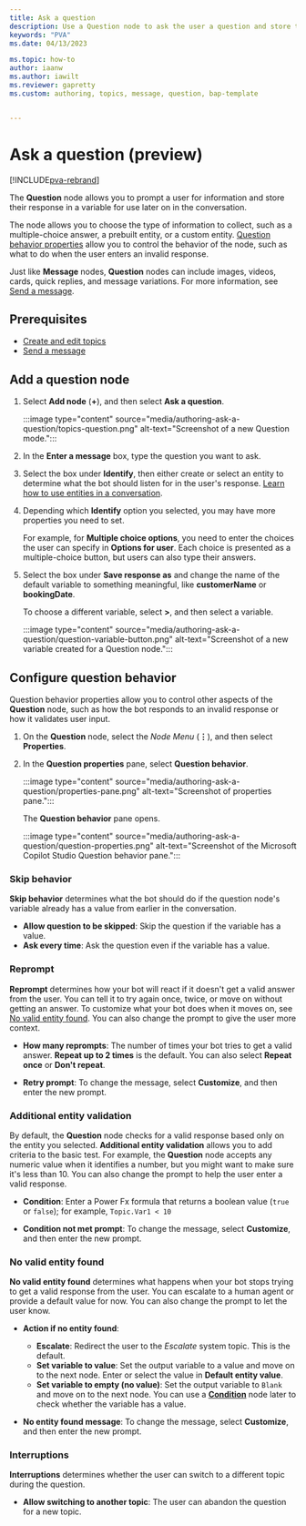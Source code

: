 ```yaml
---
title: Ask a question
description: Use a Question node to ask the user a question and store their response in a variable in Microsoft Copilot Studio preview.
keywords: "PVA"
ms.date: 04/13/2023

ms.topic: how-to
author: iaanw
ms.author: iawilt
ms.reviewer: gapretty
ms.custom: authoring, topics, message, question, bap-template


---
```


# Ask a question (preview)

[!INCLUDE[pva-rebrand](includes/pva-rebrand.md)]

The **Question** node allows you to prompt a user for information and store their response in a variable for use later on in the conversation.

The node allows you to choose the type of information to collect, such as a multiple-choice answer, a prebuilt entity, or a custom entity. [Question behavior properties](#configure-question-behavior) allow you to control the behavior of the node, such as what to do when the user enters an invalid response.

Just like **Message** nodes, **Question** nodes can include images, videos, cards, quick replies, and message variations. For more information, see [Send a message](authoring-send-message.md).

## Prerequisites

- [Create and edit topics](authoring-create-edit-topics.md)
- [Send a message](authoring-send-message.md)

## Add a question node

1. Select **Add node** (**+**), and then select **Ask a question**.

   :::image type="content" source="media/authoring-ask-a-question/topics-question.png" alt-text="Screenshot of a new Question mode.":::

1. In the **Enter a message** box, type the question you want to ask.

1. Select the box under **Identify**, then either create or select an entity to determine what the bot should listen for in the user's response. [Learn how to use entities in a conversation](advanced-entities-slot-filling.md#use-entities-in-a-conversation).

1. Depending which **Identify** option you selected, you may have more properties you need to set.

   For example, for **Multiple choice options**, you need to enter the choices the user can specify in **Options for user**. Each choice is presented as a multiple-choice button, but users can also type their answers.

1. Select the box under **Save response as** and change the name of the default variable to something meaningful, like **customerName** or **bookingDate**.

    To choose a different variable, select **>**, and then select a variable.

    :::image type="content" source="media/authoring-ask-a-question/question-variable-button.png" alt-text="Screenshot of a new variable created for a Question node.":::

## Configure question behavior

Question behavior properties allow you to control other aspects of the **Question** node, such as how the bot responds to an invalid response or how it validates user input.

1. On the **Question** node, select the _Node Menu_ (**&vellip;**), and then select **Properties**.

1. In the **Question properties** pane, select **Question behavior**.

    :::image type="content" source="media/authoring-ask-a-question/properties-pane.png" alt-text="Screenshot of properties pane.":::

    The **Question behavior** pane opens.

    :::image type="content" source="media/authoring-ask-a-question/question-properties.png" alt-text="Screenshot of the Microsoft Copilot Studio Question behavior pane.":::

### Skip behavior

**Skip behavior** determines what the bot should do if the question node's variable already has a value from earlier in the conversation.

- **Allow question to be skipped**: Skip the question if the variable has a value.
- **Ask every time**: Ask the question even if the variable has a value.

### Reprompt

**Reprompt** determines how your bot will react if it doesn't get a valid answer from the user. You can tell it to try again once, twice, or move on without getting an answer. To customize what your bot does when it moves on, see [No valid entity found](#no-valid-entity-found). You can also change the prompt to give the user more context.

- **How many reprompts**: The number of times your bot tries to get a valid answer. **Repeat up to 2 times** is the default. You can also select **Repeat once** or **Don't repeat**.

- **Retry prompt**: To change the message, select **Customize**, and then enter the new prompt.

### Additional entity validation

By default, the **Question** node checks for a valid response based only on the entity you selected. **Additional entity validation** allows you to add criteria to the basic test. For example, the **Question** node accepts any numeric value when it identifies a number, but you might want to make sure it's less than 10. You can also change the prompt to help the user enter a valid response.

- **Condition**: Enter a Power Fx formula that returns a boolean value (`true` or `false`); for example, `Topic.Var1 < 10`

- **Condition not met prompt**: To change the message, select **Customize**, and then enter the new prompt.

### No valid entity found

**No valid entity found** determines what happens when your bot stops trying to get a valid response from the user. You can escalate to a human agent or provide a default value for now. You can also change the prompt to let the user know.

- **Action if no entity found**:

  - **Escalate**: Redirect the user to the _Escalate_ system topic. This is the default.
  - **Set variable to value**: Set the output variable to a value and move on to the next node. Enter or select the value in **Default entity value**.
  - **Set variable to empty (no value)**: Set the output variable to `Blank` and move on to the next node. You can use a [**Condition**](authoring-using-conditions.md) node later to check whether the variable has a value.

- **No entity found message**: To change the message, select **Customize**, and then enter the new prompt.

### Interruptions

**Interruptions** determines whether the user can switch to a different topic during the question.

- **Allow switching to another topic**: The user can abandon the question for a new topic.
